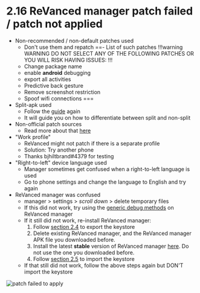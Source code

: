 # 2.16 ReVanced manager patch failed / patch not applied

- Non-recommended / non-default patches used
    - Don't use them and repatch
    ==- List of such patches
    !!!warning WARNING
    DO NOT SELECT ANY OF THE FOLLOWING PATCHES OR YOU WILL RISK HAVING ISSUES: 
    !!!
    - Change package name
    - enable **android** debugging
    - export all activities
    - Predictive back gesture
    - Remove screenshot restriction
    - Spoof wifi connections
    ===
- Split-apk used
    - Follow the [guide](https://sodawithoutsparkles.github.io/revanced-troubleshooting-guide/step-by-step/00-preface/) again
    - It will guide you on how to differentiate between split and non-split
- Non-official patch sources
    - Read more about that [here](/troubleshoot/18.md)
- "Work profile"
    - ReVanced might not patch if there is a separate profile
    - Solution: Try another phone
    - Thanks bjhiltbrand#4379 for testing
- "Right-to-left" device language used
    - Manager sometimes get confused when a right-to-left language is used
    - Go to phone settings and change the language to English and try again
- ReVanced manager was confused
    - manager > settings > _scroll down_ > delete temporary files
    - If this did not work, try using the [generic debug methods](/troubleshoot/04-generic/) on ReVanced manager
    - If it still did not work, re-install ReVanced manager:
        1. Follow [section 2.4](/troubleshoot/02-manager/04/) to export the keystore
        2. Delete existing ReVanced manager, and the ReVanced manager APK file you downloaded before.
        3. Install the latest **stable** version of ReVanced manager [here](https://github.com/revanced/revanced-manager/releases/latest). Do not use the one you downloaded before.
        4. Follow [section 2.5](/troubleshoot/02-manager/05/) to import the keystore
    - If that still did not work, follow the above steps again but DON'T import the keystore

![patch failed to apply](https://github.com/SodaWithoutSparkles/revanced-troubleshooting-guide/blob/main/troubleshoot/02-manager/16.jpg?raw=true)
